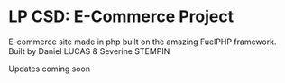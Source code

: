 LP CSD: E-Commerce Project
==========================

E-commerce site made in php built on the amazing FuelPHP framework.
Built by Daniel LUCAS & Severine STEMPIN

Updates coming soon